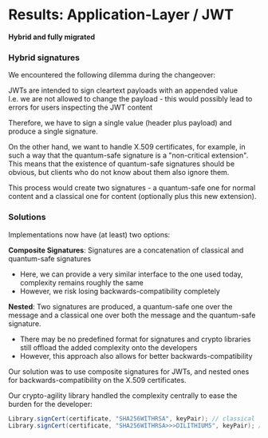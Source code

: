 # Results: Application-Layer / JWT
**Hybrid and fully migrated**

### Hybrid signatures
We encountered the following dilemma during the changeover:

JWTs are intended to sign cleartext payloads with an appended value  
I.e. we are not allowed to change the payload - this would possibly lead to errors for users inspecting the JWT content

Therefore, we have to sign a single value (header plus payload) and produce a single signature.

On the other hand, we want to handle X.509 certificates, for example, in such a way that the quantum-safe signature is a "non-critical extension".
This means that the existence of quantum-safe signatures should be obvious, but clients who do not know about them also ignore them.

This process would create two signatures - a quantum-safe one for normal content and a classical one for content (optionally plus this new extension).

### Solutions
Implementations now have (at least) two options:

**Composite Signatures**: Signatures are a concatenation of classical and quantum-safe signatures

* Here, we can provide a very similar interface to the one used today, complexity remains roughly the same
* However, we risk losing backwards-compatibility completely

**Nested**: Two signatures are produced, a quantum-safe one over the message and a classical one over both the message and the quantum-safe signature.

* There may be no predefined format for signatures and crypto libraries still offload the added complexity onto the developers
* However, this approach also allows for better backwards-compatibility

Our solution was to use composite signatures for JWTs, and nested ones for backwards-compatibility on the X.509 certificates.

Our crypto-agility library handled the complexity centrally to ease the burden for the developer:

```java
Library.signCert(certificate, "SHA256WITHRSA", keyPair); // classical
Library.signCert(certificate, "SHA256WITHRSA>>>DILITHIUM5", keyPair); // hybrid nested
```
